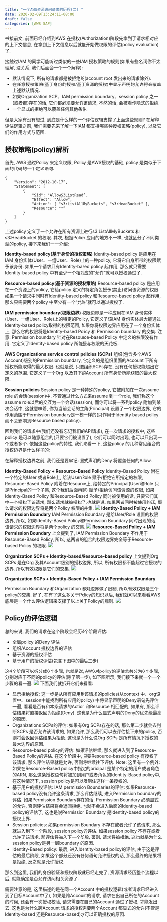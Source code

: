 ```yaml
---
title: "一个AWS资源访问请求的历程(二) "
date: 2020-02-09T13:24:11+08:00
draft: false
categories: [AWS SAP]
---
```

书接前文, 前面已经介绍到AWS 在授权(Authorization)阶段先拿到了请求相对应的上下文信息, 在拿到上下文信息以后就能开始做权限的评估(policy evaluation)了.

接触过IAM 的同学可能听过类似的一些IAM 授权策略的规则(如果有些名词你不太理解, 没关系, 我们后面会一个一个解释):
  * 默认情况下, 所有的请求都是被拒绝的(account root 发出来的请求除外).
  * 在任意授权策略(基于身份的授权/基于资源的授权)中显示声明的允许将会覆盖上述默认情况.
  * 如果Organization SCP、IAM permission boundary、session policy 之一(或者都)存在的话, 它们都必须要允许该请求, 不然的话, 会被看作隐式的拒绝.
  * 一个显式的拒绝可以覆盖任何其他条件.

但是大家有没有想过, 到底是什么样的一个评估逻辑支撑了上面这些规则? 
在解释评估逻辑之前, 我们需要先来了解一下IAM 都支持哪些种授权策略(policy), 以及它们的作用方式与范围.
## 授权策略(policy)解析
首先, AWS 通过Policy 来定义权限,  Policy 是AWS授权的基础, policy 是类似于下面的代码的一个定义语句:

```
{ 
    "Version": "2012-10-17”,
    "Statement": [
        {
            "Sid": "AllowS3ListRead”,
            "Effect": "Allow”,
            "Action": [ "s3:ListAllMyBuckets", "s3:HeadBucket" ],
            "Resource": "*”
        }
    ]
}
```
上述policy 定义了一个允许在所有资源上进行s3:ListAllMyBuckets 和 s3:HeadBucket 的权限.
其次, 根据Policy 应用的地方不一样, 也就区分了不同类型的policy, 接下来我们一一介绍:

**Identity-based policy(基于身份的授权策略)**
Identity-based policy 是应用在IAM 身份实体(User、一组User、Role)上的一种policy, 它将它自身所带的权限赋予该身份. 如果一个请求只有Identity-based policy 起作用, 那么就只需要Identity-based policy 中有至少一个相对应的“允许”就可以授权通过了.

**Resource-based policy(基于资源的授权策略)**
Resource-based policy 是应用在一个资源上的policy, 它给policy 定义的特定角色授予(禁止)访问该资源的权限.如果一个请求中同时有Identity-based policy 和Resource-based policy 起作用, 那么只需要两个policy 中至少有一个“允许”就可以通过授权了.

**IAM permission boundary(权限边界)**
权限边界是一种应用在IAM 身份实体(User、一组User、Role)上的特定的Policy, 它定义了该IAM 身份实体最大能通过Identity-based policy取得的权限范围, 如果你将权限边界应用在了一个身份实体上, 那么它的权限将是Identity-based Policy 和 Permission boundary 的交集. 注意: Permission boundary 针对在Resource-based Policy 中定义的权限没有作用. 它定义了Identity-based policy 所能授与权限的天花板.

**AWS Organizations service control policies (SCPs)**
组织(包含多个AWS Account)级别的Permission boundary, 它定义的是组织里面的Account 下所有授权所能取得的最大权限. 也就是说, 只要组织SCPs存在, 没有任何授权能超出它定义的范围. 它定义了一个Org 以及其下的Account 所有身份所能获取的最大权限.

**Session policies**
Session policy 是一种特殊的policy, 它被附加在一次assume role 的会话(session)中. 不管通过什么方式来assume 到一个role, 我们称这个assume role以后的交互为一个会话(session), 而你可以将一系列policy 附加到某次会话中, 这就意味着, 你为当前会话的主角(Principal) 设置了一个权限边界, 它的作用范围于Permission boundary是一模一样的(只作用于Identity based policy 而不会影响到Resource based policy).

回到我们的请求中(我们还没有忘记我们的API请求), 在一次请求的授权中, 这些policy 是可以随意组合的(只要它们被设置了), 它们可以同时出现, 也可以只出现一个或者多个.
依据这些policy的特性, 我们来看一下, 这些policy 的几种常见组合的授权边界是什么样子的:

在解释授权边界之前, 我们还是要牢记: 显式声明的Deny 将覆盖任何的Allow.

**Identity-Based Policy + Resource-Based Policy**
Identity-Based Policy 附在一个特定的User 或者Role上, 给该User/Role 赋予/拒绝它所指定的权限, Resource-Based Policy 附着在Resource上, 给特定的Principal(User和Role 只是Principal的一个子集, 这个我们后面再聊) 赋予/拒绝访问该资源的权限, 如果Identity-Based Policy 和Resource-Based Policy 同时被使用的话, 只要它们其中一个授权了该请求, 那么请求就被授权了.也就是说, 如果两者同时被使用的话, 那么请求的权限边界将是两个Policy 权限的并集.
![](/images/AWS-authentication-and-authorization-overview-2/1.png)
**Identity-Based Policy + IAM Permission Boundary**
IAM Permission Boundary 是给User/Role 设置的权限边界, 所以, 如果Identity-Based Policy和Permission Boundary 同时出现的话, 该请求的权限边界将是两个policy 的交集. 
![](/images/AWS-authentication-and-authorization-overview-2/2.png)
**Resource-Based Policy + IAM Permission Boundary**
上文提到了, IAM Permission Boundary 不作用于Resource-Based Policy, 所以, 这两者的组合的权限边界完全等于Resource-based Policy 的权限.
![](/images/AWS-authentication-and-authorization-overview-2/3.jpeg)

**Organization SCPs + Identity-based/Resource-based policy**
上文提到Org SCPs 是在Org 及其Account级别的授权边界, 所以, 所有权限都不能超过它授权的边界. 所以有效权限是它们的交集.
![](/images/AWS-authentication-and-authorization-overview-2/4.jpeg)

**Organization SCPs + Identity-Based Policy + IAM Permission Boundary**

Permission Boundary 和Organization 都对边界做了限制, 所以有效权限是三个policy的交集.
好了, 在有了这么多关于Policy的知识以后, 我们就可以来看看AWS 底层是一个什么评估逻辑来支撑了以上关于Policy的规则.
![](/images/AWS-authentication-and-authorization-overview-2/5.jpeg)

## Policy的评估逻辑

总的来说, 我们的请求在这个阶段会经历4个阶段评估:
  * 全局policy 的Deny 评估
  * 组织/Account 授权边界的评估
  * 基于资源的授权评估
  * 基于用户的授权评估(包含下图中的最后三步)

这4个阶段可以拆分成6个步骤, 也就是说, AWS对policy的评估总共分为6个步骤, 分别对应于不同的policy的评估(除了第一步), 如下图所示, 我们接下来就一个一个步骤的看一遍.
![](/images/AWS-authentication-and-authorization-overview-2/6.jpeg)
下面我们就拆开它们来看看:
  * 显示拒绝授权: 这一步是从所有应用到该请求的policies(从context 中、org设置中、session中能找到所有应用的policy) 中将显示声明的Deny语句先评估一遍, 看看是否有和本条请求的Action 和Resource 相匹配的, 如果有, 那么评估结果将直接返回为拒绝(Deny). 这也是为什么显式声明的Deny的优先级最高的原因.
  * Organizations SCPs的评估: 如果有Org SCPs存在的话, 那么第二步就会去判断SCPs 是否允许该请求的, 如果允许, 那么我们可以去评估接下来的policy, 否则将会返回评估结果为拒绝. 这也是为什么说Org SCPs 是所有情况下授权的最大边界的原因.
  * Resource-based policy的评估: 如果评估继续, 那么就进入到了Resource-Based Policy的评估. 在这个阶段中, 只要Resource-based policy 有授权了该请求, 那么评估结果就是允许, 否则将继续往下评估.
      Note: 这里有一个例外: 如果在Resource-Based policy中指定的pricipal 是某个特定的用户或者角色的ARN, 那么这条授权语句将被加到用户或者角色的Identity-Based policy中, 在这种情况下, session policy是可以限制住这样一条授权的.
  * 基于用户的授权评估: IAM permission Boundaries的评估: 如果Resource-based policy没有允许这条请求, 那么评估继续, 进入Permission boundary的评估. 如果Permission Boundary存在的话, Permission Boundary 必须显式的允许, 否则评估结果将会返回拒绝. 也就不会进入后面的Identity-based policy的评估了, 这也是说Permission Boundary 是Identity-based policy的授权上界.
  * Session policies: 如果permission Boundary 不存在或者允许了该请求, 那么就进入到下一个阶段, session policy的评估. 如果session policy 不存在或者允许了该请求, 那评估将进入下一个阶段, 否则, 请求将被拒绝, 这也就是为什么session policy是另一层boundary 的原因.
  * Identity-Based policy: 最后, 进入Identity-based policy的评估, 由于这是评估的最后阶段, 如果这个部分还没有任何语句允许授权的话, 那么最终的结果将是拒绝, 反之就是允许授权.

那么到这里, 我们的身份验证和授权阶段就已经走完了, 资源请求经历整个流程以后, 就能确定是否允许访问相关资源了.

需要注意的是, 这里描述的是在同一个Account 中的授权逻辑(或者请求已经进入到了目标Account中了), 如果是跨Account的请求, 请求在出自己所在的Account的时候, 还会有一次授权校验, 请求需要在自己的Account 通过了授权, 才能发出去. 这也是为什么跨Account 请求的授权需要两个Account 都显式的允许(不管是Identity-based 还是Resource-based)才可以正确授权的原因. 
